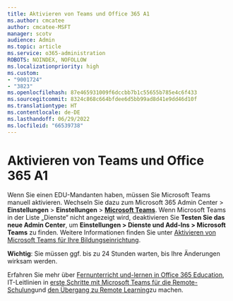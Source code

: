 ```yaml
---
title: Aktivieren von Teams und Office 365 A1
ms.author: cmcatee
author: cmcatee-MSFT
manager: scotv
audience: Admin
ms.topic: article
ms.service: o365-administration
ROBOTS: NOINDEX, NOFOLLOW
ms.localizationpriority: high
ms.custom:
- "9001724"
- "3823"
ms.openlocfilehash: 87e465931009f6dccbb7b1c55655b785e4c6f433
ms.sourcegitcommit: 8324c868c664bfdee6d5bb99ad8d41e9dd46d10f
ms.translationtype: HT
ms.contentlocale: de-DE
ms.lasthandoff: 06/29/2022
ms.locfileid: "66539738"
---
```

# <a name="enabling-teams-and-office-365-a1"></a>Aktivieren von Teams und Office 365 A1

Wenn Sie einen EDU-Mandanten haben, müssen Sie Microsoft Teams manuell aktivieren. Wechseln Sie dazu zum Microsoft 365 Admin Center > **Einstellungen** >  **Einstellungen** >  [**Microsoft Teams**](https://admin.teams.microsoft.com/dashboard). Wenn Microsoft Teams in der Liste „Dienste“ nicht angezeigt wird, deaktivieren Sie **Testen Sie das neue Admin Center**, um **Einstellungen > Dienste und Add-Ins > Microsoft Teams** zu finden. Weitere Informationen finden Sie unter [Aktivieren von Microsoft Teams für Ihre Bildungseinrichtung](https://docs.microsoft.com/microsoft-365/education/intune-edu-trial/enable-microsoft-teams#enable-microsoft-teams-for-your-school-1).

**Wichtig**: Sie müssen ggf. bis zu 24 Stunden warten, bis Ihre Änderungen wirksam werden. 

Erfahren Sie mehr über [Fernunterricht und-lernen in Office 365 Education](https://support.microsoft.com/topic/remote-teaching-and-learning-in-office-365-education-f651ccae-7b65-478b-8366-51bb884025c4), IT-Leitlinien in [erste Schritte mit Microsoft Teams für die Remote-Schulung](https://docs.microsoft.com/MicrosoftTeams/remote-learning-edu)und [den Übergang zu Remote Learning](https://www.microsoft.com/education/remote-learning)zu machen.